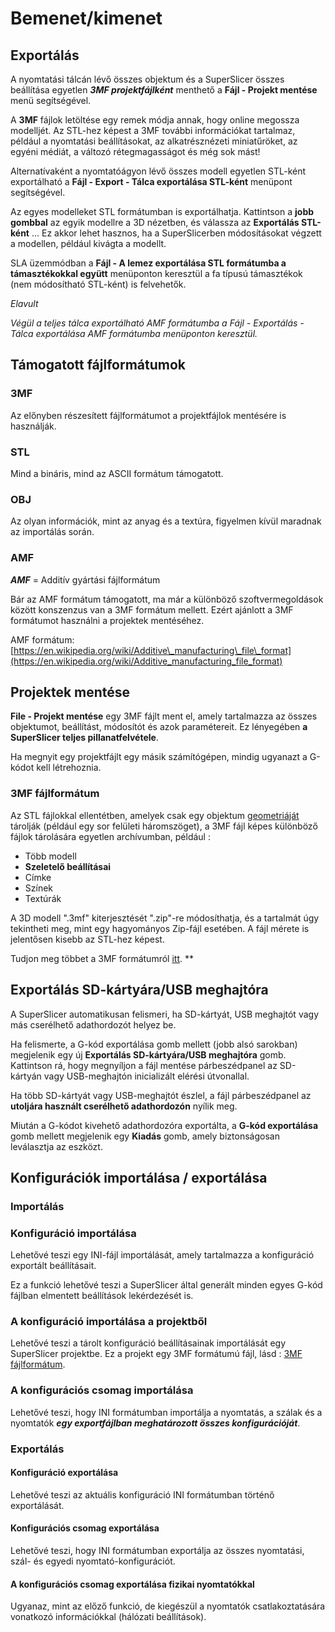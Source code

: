 # Bemenet/kimenet

## Exportálás

A nyomtatási tálcán lévő összes objektum és a SuperSlicer összes beállítása egyetlen _**3MF projektfájlként**_ menthető a **Fájl - Projekt mentése** menü segítségével.

A **3MF** fájlok letöltése egy remek módja annak, hogy online megossza modelljét. Az STL-hez képest a 3MF további információkat tartalmaz, például a nyomtatási beállításokat, az alkatrésznézeti miniatűröket, az egyéni médiát, a változó rétegmagasságot és még sok mást!

Alternatívaként a nyomtatóágyon lévő összes modell egyetlen STL-ként exportálható a **Fájl - Export - Tálca exportálása STL-ként** menüpont segítségével.

Az egyes modelleket STL formátumban is exportálhatja. Kattintson a **jobb gombbal** az egyik modellre a 3D nézetben, és válassza az **Exportálás STL-ként** ... Ez akkor lehet hasznos, ha a SuperSlicerben módosításokat végzett a modellen, például kivágta a modellt.

SLA üzemmódban a **Fájl - A lemez exportálása STL formátumba a támasztékokkal együtt** menüponton keresztül a fa típusú támasztékok \(nem módosítható STL-ként\) is felvehetők.

_Elavult_

_Végül a teljes tálca exportálható AMF formátumba a Fájl - Exportálás - Tálca exportálása AMF formátumba menüponton keresztül._

## Támogatott fájlformátumok

### 3MF

Az előnyben részesített fájlformátumot a projektfájlok mentésére is használják.

### STL

Mind a bináris, mind az ASCII formátum támogatott.

### OBJ

Az olyan információk, mint az anyag és a textúra, figyelmen kívül maradnak az importálás során.

### AMF

_**AMF**_ = Additív gyártási fájlformátum

Bár az AMF formátum támogatott, ma már a különböző szoftvermegoldások között konszenzus van a 3MF formátum mellett. Ezért ajánlott a 3MF formátumot használni a projektek mentéséhez.

AMF formátum: [https://en.wikipedia.org/wiki/Additive\_manufacturing\_file\_format](https://en.wikipedia.org/wiki/Additive_manufacturing_file_format)

## Projektek mentése

**File - Projekt mentése** egy 3MF fájlt ment el, amely tartalmazza az összes objektumot, beállítást, módosítót és azok paramétereit. Ez lényegében **a SuperSlicer teljes pillanatfelvétele**.

Ha megnyit egy projektfájlt egy másik számítógépen, mindig ugyanazt a G-kódot kell létrehoznia.

### 3MF fájlformátum

Az STL fájlokkal ellentétben, amelyek csak egy objektum [geometriáját](http://www.fabbers.com/tech/STL_Format) tárolják \(például egy sor felületi háromszöget\), a 3MF fájl képes különböző fájlok tárolására egyetlen archívumban, például :

* Több modell
* **Szeletelő beállításai**
* Címke
* Színek
* Textúrák

A 3D modell ".3mf" kiterjesztését ".zip"-re módosíthatja, és a tartalmát úgy tekintheti meg, mint egy hagyományos Zip-fájl esetében. A fájl mérete is jelentősen kisebb az STL-hez képest.

Tudjon meg többet a 3MF formátumról [itt](https://3mf.io/). \*\*

## Exportálás SD-kártyára/USB meghajtóra

A SuperSlicer automatikusan felismeri, ha SD-kártyát, USB meghajtót vagy más cserélhető adathordozót helyez be.

Ha felismerte, a G-kód exportálása gomb mellett \(jobb alsó sarokban\) megjelenik egy új **Exportálás SD-kártyára/USB meghajtóra** gomb. Kattintson rá, hogy megnyíljon a fájl mentése párbeszédpanel az SD-kártyán vagy USB-meghajtón inicializált elérési útvonallal.

Ha több SD-kártyát vagy USB-meghajtót észlel, a fájl párbeszédpanel az **utoljára használt cserélhető adathordozón** nyílik meg.

Miután a G-kódot kivehető adathordozóra exportálta, a **G-kód exportálása** gomb mellett megjelenik egy **Kiadás** gomb, amely biztonságosan leválasztja az eszközt.

## Konfigurációk importálása / exportálása

### Importálás

### Konfiguráció importálása

Lehetővé teszi egy INI-fájl importálását, amely tartalmazza a konfiguráció exportált beállításait.

Ez a funkció lehetővé teszi a SuperSlicer által generált minden egyes G-kód fájlban elmentett beállítások lekérdezését is.

### A konfiguráció importálása a projektből

Lehetővé teszi a tárolt konfiguráció beállításainak importálását egy SuperSlicer projektbe. Ez a projekt egy 3MF formátumú fájl, lásd : [3MF fájlformátum](../input_output/input_output.md#3MF%20fájlformátum).

### A konfigurációs csomag importálása

Lehetővé teszi, hogy INI formátumban importálja a nyomtatás, a szálak és a nyomtatók _**egy exportfájlban meghatározott összes konfigurációját**_.

### Exportálás

#### Konfiguráció exportálása

Lehetővé teszi az aktuális konfiguráció INI formátumban történő exportálását.

#### Konfigurációs csomag exportálása

Lehetővé teszi, hogy INI formátumban exportálja az összes nyomtatási, szál- és egyedi nyomtató-konfigurációt.

#### A konfigurációs csomag exportálása fizikai nyomtatókkal

Ugyanaz, mint az előző funkció, de kiegészül a nyomtatók csatlakoztatására vonatkozó információkkal \(hálózati beállítások\).

